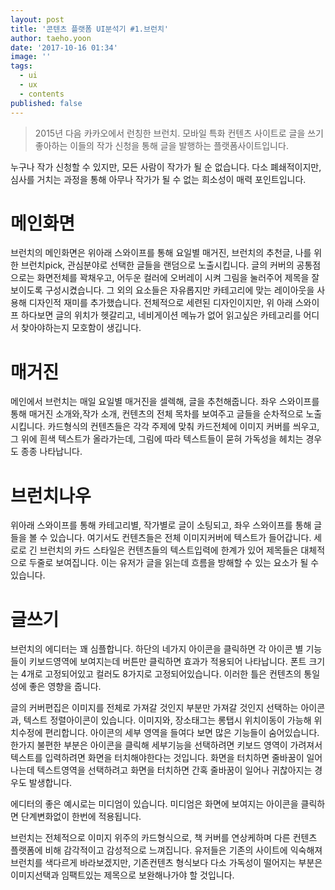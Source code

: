 ```yaml
---
layout: post
title: '콘텐츠 플랫폼 UI분석기 #1.브런치'
author: taeho.yoon
date: '2017-10-16 01:34'
image: ''
tags:
  - ui
  - ux
  - contents
published: false
---
```


> 2015년 다음 카카오에서 런칭한 브런치.
> 모바일 특화 컨텐츠 사이트로 글을 쓰기 좋아하는 이들의 작가 신청을 통해 글을 발행하는 플랫폼사이트입니다.

누구나 작가 신청할 수 있지만, 모든 사람이 작가가 될 순 없습니다.
다소 폐쇄적이지만, 심사를 거치는 과정을 통해 아무나 작가가 될 수 없는 희소성이 매력 포인트입니다.

# 메인화면
브런치의 메인화면은 위아래 스와이프를 통해 요일별 매거진, 브런치의 추천글, 나를 위한 브런치pick, 관심분야로 선택한 글들을 랜덤으로 노출시킵니다. 글의 커버의 공통점으로는 화면전체를 꽉채우고, 어두운 컬러에 오버레이 시켜 그림을 눌러주어 제목을 잘 보이도록 구성시켰습니다. 그 외의 요소들은 자유롭지만 카테고리에 맞는 레이아웃을 사용해 디자인적 재미를 추가했습니다.
전체적으로 세련된 디자인이지만, 위 아래 스와이프 하다보면 글의 위치가 헷갈리고, 네비게이션 메뉴가 없어 읽고싶은 카테고리를 어디서 찾아야하는지 모호함이 생깁니다.

# 매거진
메인에서 브런치는 매일 요일별 매거진을 셀렉해, 글을 추천해줍니다. 좌우 스와이프를 통해 매거진 소개와,작가 소개, 컨텐츠의 전체 목차를 보여주고 글들을 순차적으로 노출시킵니다. 카드형식의 컨텐츠들은 각각 주제에 맞춰 카드전체에 이미지 커버를 씌우고, 그 위에 흰색 텍스트가 올라가는데, 그림에 따라 텍스트들이 묻혀 가독성을 헤치는 경우도 종종 나타납니다.

# 브런치나우
위아래 스와이프를 통해 카테고리별, 작가별로 글이 소팅되고, 좌우 스와이프를 통해 글들을 볼 수 있습니다. 여기서도 컨텐츠들은 전체 이미지커버에 텍스트가 들어갑니다. 세로로 긴 브런치의 카드 스타일은 컨텐츠들의 텍스트입력에 한계가 있어 제목들은 대체적으로 두줄로 보여집니다. 이는 유저가 글을 읽는데 흐름을 방해할 수 있는 요소가 될 수 있습니다.

# 글쓰기
브런치의 에디터는 꽤 심플합니다. 하단의 네가지 아이콘을 클릭하면 각 아이콘 별 기능들이 키보드영역에 보여지는데 버튼만 클릭하면 효과가 적용되어 나타납니다. 폰트 크기는 4개로 고정되어있고 컬러도 8가지로 고정되어있습니다. 이러한 틀은 컨텐츠의 통일성에 좋은 영향을 줍니다.


글의 커버편집은 이미지를 전체로 가져갈 것인지 부분만 가져갈 것인지 선택하는 아이콘과, 텍스트 정렬아이콘이 있습니다.
이미지와, 장소태그는 롱탭시 위치이동이 가능해 위치수정에 편리합니다. 아이콘의 세부 영역을 들여다 보면 많은 기능들이 숨어있습니다. 한가지 불편한 부분은 아이콘을 클릭해 세부기능을 선택하려면 키보드 영역이 가려져서 텍스트를 입력하려면 화면을 터치해야한다는 것입니다. 화면을 터치하면 줄바꿈이 일어나는데 텍스트영역을 선택하려고 화면을 터치하면 간혹 줄바꿈이 일어나 귀찮아지는 경우도 발생합니다.

에디터의 좋은 예시로는 미디엄이 있습니다. 미디엄은 화면에 보여지는 아이콘을 클릭하면 단계변화없이 한번에 적용됩니다.

브런치는 전체적으로 이미지 위주의 카드형식으로, 책 커버를 연상케하며 다른 컨텐츠 플랫폼에 비해 감각적이고 감성적으로 느껴집니다. 유저들은 기존의 사이트에 익숙해져 브런치를 색다르게 바라보겠지만, 기존컨텐츠 형식보다 다소 가독성이 떨어지는 부분은 이미지선택과 임팩트있는 제목으로 보완해나가야 할 것입니다.
